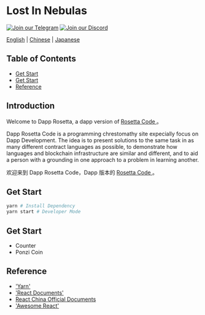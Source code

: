 # Lost In Nebulas

[![Join our Telegram](https://icon-icons.com/icons2/555/PNG/32/telegram_icon-icons.com_53603.png)](https://t.me/CryptoHero_Official)
[![Join our Discord](https://www.shareicon.net/data/32x32/2016/12/30/866945_game_512x512.png)](https://discord.gg/nMXUYGQ)

[English](https://github.com/Dasdaq/Dasdaq-web/blob/master/doc/README-en.md) | [Chinese](https://github.com/Dasdaq/Dasdaq-web/blob/master/doc/README-zh.md) | [Japanese](https://github.com/Dasdaq/Dasdaq-web/blob/master/doc/README-jp.md)

## Table of Contents
- [Get Start](#introduction)
- [Get Start](#get-start)
- [Reference](#reference)

## Introduction
Welcome to Dapp Rosetta, a dapp version of [Rosetta Code
](http://rosettacode.org/wiki/Rosetta_Code)。

Dapp Rosetta Code is a programming chrestomathy site expecially focus on Dapp Development. The idea is to present solutions to the same task in as many different contract languages as possible, to demonstrate how languages and blockchain infrastructure are similar and different, and to aid a person with a grounding in one approach to a problem in learning another. 

欢迎来到 Dapp Rosetta Code，Dapp 版本的 [Rosetta Code
](http://rosettacode.org/wiki/Rosetta_Code)。

## Get Start

```bash
yarn # Install Dependency
yarn start # Developer Mode
```

## Get Start
- Counter
- Ponzi Coin

## Reference
- ['Yarn'](https://yarnpkg.com/zh-Hans/)
- ['React Documents'](https://github.com/facebook/create-react-app)
- [React China Official Documents](https://doc.react-china.org/docs/hello-world.html)
- ['Awesome React'](https://github.com/enaqx/awesome-react#example-apps)